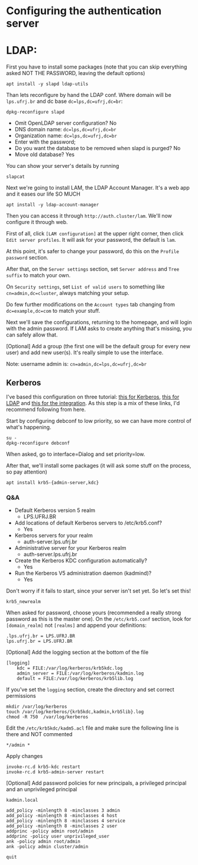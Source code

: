 # Configuring the authentication server


# LDAP:


First you have to install some packages (note that you can skip everything asked NOT THE PASSWORD, leaving the default options)

```
apt install -y slapd ldap-utils
```

Than lets reconfigure by hand the LDAP conf. Where domain will be `lps.ufrj.br` and dc base `dc=lps,dc=ufrj,dc=br`:

```
dpkg-reconfigure slapd
```

- Omit OpenLDAP server configuration? No
- DNS domain name: `dc=lps,dc=ufrj,dc=br`
- Organization name: `dc=lps,dc=ufrj,dc=br`
- Enter with the password;
- Do you want the database to be removed when slapd is purged? No
- Move old database? Yes

You can show your server's details by running

```
slapcat
```


Next we're going to install LAM, the LDAP Account Manager. It's a web app and it eases our life SO MUCH

```
apt install -y ldap-account-manager
```

Then you can access it through `http://auth.cluster/lam`. We'll now configure it through web.

First of all, click `[LAM configuration]` at the upper right corner, then click `Edit server profiles`. It will ask for your password, the default is `lam`.

At this point, it's safer to change your password, do this on the `Profile password` section.

After that, on the `Server settings` section, set `Server address` and `Tree suffix` to match your own.

On `Security settings`, set `List of valid users` to something like `cn=admin,dc=cluster`, always matching your setup.

Do few further modifications on the `Account types` tab changing from `dc=example,dc=com` to match your stuff.

Next we'll save the configurations, returning to the homepage, and will login with the admin password. If LAM asks to create anything that's missing, you can safely allow that.

[Optional] Add a group (the first one will be the default group for every new user) and add new user(s). It's really simple to use the interface.

Note: username admin is: `cn=admin,dc=lps,dc=ufrj,dc=br`



## Kerberos

I've based this configuration on three tutorial: [this for Kerberos](http://techpubs.spinlocksolutions.com/dklar/kerberos.html), [this for LDAP](https://computingforgeeks.com/how-to-install-and-configure-openldap-server-on-debian/) and [this for the integration](https://wiki.debian.org/LDAP/Kerberos). As this step is a mix of these links, I'd recommend following from here.

Start by configuring debconf to low priority, so we can have more control of what's happening.

```
su -
dpkg-reconfigure debconf
```

When asked, go to interface=Dialog and set priority=low.

After that, we'll install some packages (it will ask some stuff on the process, so pay attention)

```
apt install krb5-{admin-server,kdc}
```

### Q&A

* Default Kerberos version 5 realm
	* LPS.UFRJ.BR
* Add locations of default Kerberos servers to /etc/krb5.conf?
	* Yes
* Kerberos servers for your realm
	* auth-server.lps.ufrj.br
* Administrative server for your Kerberos realm
	* auth-server.lps.ufrj.br
* Create the Kerberos KDC configuration automatically?
	* Yes
* Run the Kerberos V5 administration daemon (kadmind)?
	* Yes

Don't worry if it fails to start, since your server  isn't set yet. So let's set this!

```
krb5_newrealm
```

When asked for password, choose yours (recommended a really strong password as this is the master one). On the `/etc/krb5.conf` section, look for `[domain_realm]` not `[realms]` and append your definitions:

```
.lps.ufrj.br = LPS.UFRJ.BR
lps.ufrj.br = LPS.UFRJ.BR
```

[Optional] Add the logging section at the bottom of the file

```
[logging]
	kdc = FILE:/var/log/kerberos/krb5kdc.log
	admin_server = FILE:/var/log/kerberos/kadmin.log
	default = FILE:/var/log/kerberos/krb5lib.log

```

If you've set the `logging` section, create the directory and set correct permissions

```
mkdir /var/log/kerberos
touch /var/log/kerberos/{krb5kdc,kadmin,krb5lib}.log
chmod -R 750  /var/log/kerberos
```

Edit the `/etc/krb5kdc/kadm5.acl` file and make sure the following line is there and NOT commented

```
*/admin *
```

Apply changes

```
invoke-rc.d krb5-kdc restart
invoke-rc.d krb5-admin-server restart
```

[Optional] Add password policies for new principals, a privileged principal and an unprivileged principal

```
kadmin.local

add_policy -minlength 8 -minclasses 3 admin
add_policy -minlength 8 -minclasses 4 host
add_policy -minlength 8 -minclasses 4 service
add_policy -minlength 8 -minclasses 2 user
addprinc -policy admin root/admin
addprinc -policy user unprivileged_user
ank -policy admin root/admin
ank -policy admin cluster/admin

quit
```

